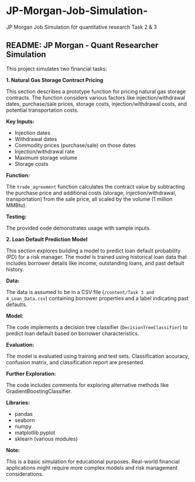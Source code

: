 # JP-Morgan-Job-Simulation-
JP Morgan Job Simulation for quantitative research Task 2 &amp; 3 
## README: JP Morgan - Quant Researcher Simulation

This project simulates two financial tasks:

**1. Natural Gas Storage Contract Pricing**

This section describes a prototype function for pricing natural gas storage contracts. The function considers various factors like injection/withdrawal dates, purchase/sale prices, storage costs, injection/withdrawal costs, and potential transportation costs.

**Key Inputs:**

- Injection dates
- Withdrawal dates
- Commodity prices (purchase/sale) on those dates
- Injection/withdrawal rate
- Maximum storage volume
- Storage costs

**Function:**

The `trade_agreement` function calculates the contract value by subtracting the purchase price and additional costs (storage, injection/withdrawal, transportation) from the sale price, all scaled by the volume (1 million MMBtu).

**Testing:**

The provided code demonstrates usage with sample inputs.

**2. Loan Default Prediction Model**

This section explores building a model to predict loan default probability (PD) for a risk manager. The model is trained using historical loan data that includes borrower details like income, outstanding loans, and past default history.

**Data:**

The data is assumed to be in a CSV file (`/content/Task 3 and 4_Loan_Data.csv`) containing borrower properties and a label indicating past defaults.

**Model:**

The code implements a decision tree classifier (`DecisionTreeClassifier`) to predict loan default based on borrower characteristics.

**Evaluation:**

The model is evaluated using training and test sets. Classification accuracy, confusion matrix, and classification report are presented.

**Further Exploration:**

The code includes comments for exploring alternative methods like GradientBoostingClassifier.

**Libraries:**

* pandas
* seaborn
* numpy
* matplotlib.pyplot
* sklearn (various modules)

**Note:**

This is a basic simulation for educational purposes. Real-world financial applications might require more complex models and risk management considerations.
